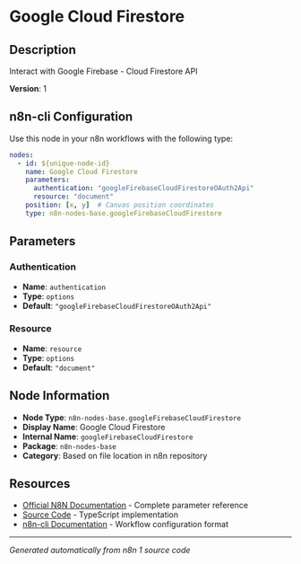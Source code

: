 # Google Cloud Firestore

## Description

Interact with Google Firebase - Cloud Firestore API

**Version**: 1

## n8n-cli Configuration

Use this node in your n8n workflows with the following type:

```yaml
nodes:
  - id: ${unique-node-id}
    name: Google Cloud Firestore
    parameters:
      authentication: "googleFirebaseCloudFirestoreOAuth2Api"
      resource: "document"
    position: [x, y]  # Canvas position coordinates
    type: n8n-nodes-base.googleFirebaseCloudFirestore
```

## Parameters

### Authentication

- **Name**: `authentication`
- **Type**: `options`
- **Default**: `"googleFirebaseCloudFirestoreOAuth2Api"`

### Resource

- **Name**: `resource`
- **Type**: `options`
- **Default**: `"document"`


## Node Information

- **Node Type**: `n8n-nodes-base.googleFirebaseCloudFirestore`
- **Display Name**: Google Cloud Firestore
- **Internal Name**: `googleFirebaseCloudFirestore`
- **Package**: `n8n-nodes-base`
- **Category**: Based on file location in n8n repository

## Resources

- [Official N8N Documentation](https://docs.n8n.io/integrations/builtin/app-nodes/n8n-nodes-base.googlefirebasecloudfirestore/) - Complete parameter reference
- [Source Code](https://github.com/n8n-io/n8n/blob/master/packages/nodes-base/nodes/Google/Firebase/CloudFirestore/GoogleFirebaseCloudFirestore.node.ts) - TypeScript implementation
- [n8n-cli Documentation](https://github.com/edenreich/n8n-cli) - Workflow configuration format

---
*Generated automatically from n8n 1 source code*
